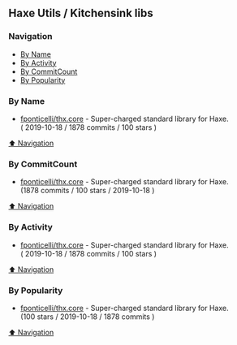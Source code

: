 ## Haxe Utils / Kitchensink libs


### Navigation

- [By Name](#by-name)
- [By Activity](#by-activity)
- [By CommitCount](#by-commitcount)
- [By Popularity](#by-popularity)

### By Name
<!-- PROJECTS_LIST -->
- [fponticelli/thx.core](https://github.com/fponticelli/thx.core) - Super-charged standard library for Haxe. <br/> ( 2019-10-18 / 1878 commits / 100 stars )
<!-- /PROJECTS_LIST -->

[⬆ Navigation](#navigation)

### By CommitCount
<!-- COMMITCOUNT_LIST -->
- [fponticelli/thx.core](https://github.com/fponticelli/thx.core) - Super-charged standard library for Haxe. <br/> (1878 commits / 100 stars / 2019-10-18 )
<!-- /COMMITCOUNT_LIST -->
[⬆ Navigation](#navigation)

### By Activity
<!-- ACTIVITY_LIST -->
- [fponticelli/thx.core](https://github.com/fponticelli/thx.core) - Super-charged standard library for Haxe. <br/> ( 2019-10-18 / 1878 commits / 100 stars )
<!-- /ACTIVITY_LIST -->

[⬆ Navigation](#navigation)

### By Popularity
<!-- POPULARITY_LIST -->
- [fponticelli/thx.core](https://github.com/fponticelli/thx.core) - Super-charged standard library for Haxe. <br/> (100 stars / 2019-10-18 / 1878 commits )
<!-- /POPULARITY_LIST -->

[⬆ Navigation](#navigation)
